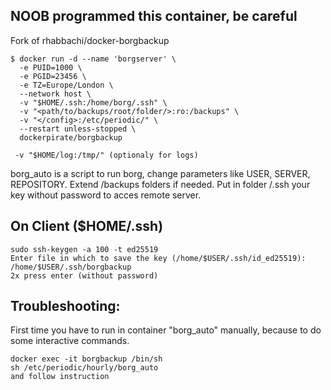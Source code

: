 ## NOOB programmed this container, be careful

Fork of rhabbachi/docker-borgbackup 

```
$ docker run -d --name 'borgserver' \
  -e PUID=1000 \
  -e PGID=23456 \
  -e TZ=Europe/London \
  --network host \
  -v "$HOME/.ssh:/home/borg/.ssh" \
  -v "<path/to/backups/root/folder/>:ro:/backups" \
  -v "</config>:/etc/periodic/" \
  --restart unless-stopped \
  dockerpirate/borgbackup
```
```
 -v "$HOME/log:/tmp/" (optionaly for logs)
```

borg_auto is a script to run borg, change parameters like USER, SERVER, REPOSITORY. Extend /backups folders if needed.
Put in folder /.ssh your key without password to acces remote server.

## On Client ($HOME/.ssh)
```
sudo ssh-keygen -a 100 -t ed25519
Enter file in which to save the key (/home/$USER/.ssh/id_ed25519): /home/$USER/.ssh/borgbackup
2x press enter (without password)
```

## Troubleshooting:
First time you have to run in container "borg_auto" manually, because to do some interactive commands.

```
docker exec -it borgbackup /bin/sh
sh /etc/periodic/hourly/borg_auto
and follow instruction
```
